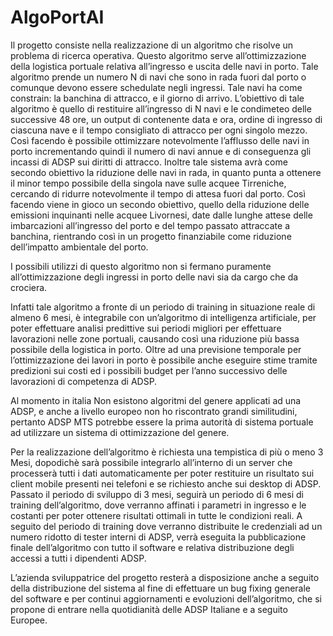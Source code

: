 # AlgoPortAI
Il progetto consiste nella realizzazione di un algoritmo che risolve un problema di ricerca operativa.
Questo algoritmo serve all’ottimizzazione della logistica portuale relativa all’ingresso e uscita delle navi in porto. Tale algoritmo prende un numero N di navi che sono in rada fuori dal porto o comunque devono essere schedulate negli ingressi. 
Tale navi ha come constrain: la banchina di attracco, e il giorno di arrivo.
L’obiettivo di tale algoritmo è quello di restituire all’ingresso di N navi e le condimeteo delle successive 48 ore, un output di contenente data e ora, ordine di ingresso di ciascuna nave e il tempo consigliato di attracco per ogni singolo mezzo. Così facendo è possibile ottimizzare notevolmente l’afflusso delle navi in porto incrementando quindi il numero di navi annue e di conseguenza gli incassi di ADSP sui diritti di attracco.
Inoltre tale sistema avrà come secondo obiettivo la riduzione delle navi in rada, in quanto punta a ottenere il minor tempo possibile della singola nave sulle acquee Tirreniche, cercando di ridurre notevolmente il tempo di attesa fuori dal porto. 
Così facendo viene in gioco un secondo obiettivo, quello della riduzione delle emissioni inquinanti nelle acquee Livornesi, date dalle lunghe attese delle imbarcazioni all’ingresso del porto e del tempo passato attraccate a banchina, rientrando così in un progetto finanziabile come riduzione dell’impatto ambientale del porto.

I possibili utilizzi di questo algoritmo non si fermano puramente all’ottimizzazione degli ingressi in porto delle navi sia da cargo che da crociera.
 
Infatti tale algoritmo a fronte di un periodo di training in situazione reale di almeno 6 mesi, è integrabile con un’algoritmo di intelligenza artificiale, per poter effettuare analisi predittive sui periodi migliori per effettuare lavorazioni nelle zone portuali, causando così una riduzione più bassa possibile della logistica in porto.
Oltre ad una previsione temporale per l’ottimizzazione dei lavori in porto è possibile anche eseguire stime tramite predizioni sui costi ed i possibili budget per l’anno successivo delle lavorazioni di competenza di ADSP.

Al momento in italia Non esistono algoritmi del genere applicati ad una ADSP, e anche a livello europeo non ho riscontrato grandi similitudini, pertanto ADSP MTS potrebbe essere la prima autorità di sistema portuale ad utilizzare un sistema di ottimizzazione del genere.

Per la realizzazione dell’algoritmo è richiesta una tempistica di più o meno 3 Mesi, dopodichè sarà possibile integrarlo all’interno di un server che processerà tutti i dati automaticamente per poter restituire un risultato sui client mobile presenti nei telefoni e se richiesto anche sui desktop di ADSP.
Passato il periodo di sviluppo di 3 mesi, seguirà un periodo di 6 mesi di training dell’algoritmo, dove verranno affinati i parametri in ingresso e le costanti per poter ottenere risultati ottimali in tutte le condizioni reali.
A seguito del periodo di training dove verranno distribuite le credenziali ad un numero ridotto di tester interni di ADSP, verrà eseguita la pubblicazione finale dell’algoritmo con tutto il software e relativa distribuzione degli accessi a tutti i dipendenti ADSP.

L’azienda sviluppatrice del progetto resterà a disposizione anche a seguito della distribuzione del sistema al fine di effettuare un bug fixing generale del software e per continui aggiornamenti e evoluzioni dell’algoritmo, che si propone di entrare nella quotidianità delle ADSP Italiane e a seguito Europee.
